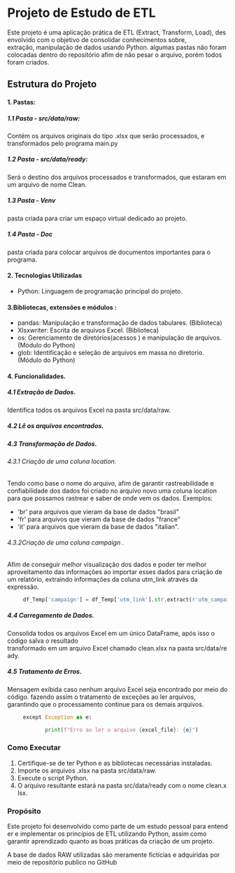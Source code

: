 
  

# Projeto de Estudo de ETL

Este projeto é uma aplicação prática de ETL (Extract, Transform, Load), desenvolvido com o objetivo de consolidar conhecimentos sobre, extração, manipulação de dados usando Python.
algumas pastas não foram colocadas dentro do repositório afim de não pesar o arquivo, porém todos foram criados.
  
## Estrutura do Projeto
#### 1. Pastas:
##### 1.1 Pasta  - src/data/raw: 
Contém os arquivos originais do tipo .xlsx que serão processados, e transformados pelo programa main.py

##### 1.2 Pasta - src/data/ready: 
Será o destino dos arquivos processados e transformados, que estaram em um arquivo de nome Clean.

##### 1.3 Pasta - Venv
pasta criada para criar um espaço virtual dedicado ao projeto.

##### 1.4 Pasta - Doc
pasta criada para colocar arquivos de documentos importantes para o programa.
#### 2. Tecnologias Utilizadas

- Python: Linguagem de programação principal do projeto.

#### 3.Bibliotecas, extensões e módulos :

- pandas: Manipulação e transformação de dados tabulares. (Biblioteca)
- Xlsxwriter: Escrita de arquivos Excel. (Biblioteca)
- os: Gerenciamento de diretórios(acessos ) e manipulação de arquivos. (Módulo do Python)
- glob: Identificação e seleção de arquivos em massa no diretorio.(Módulo do Python)


  
#### 4. Funcionalidades.

##### 4.1 Extração de Dados.
Identifica todos os arquivos Excel na pasta src/data/raw.
##### 4.2 Lê os arquivos encontrados.

##### 4.3 Transformação de Dados.
###### 4.3.1 Criação de uma coluna location.
Tendo como base o nome do arquivo, afim de garantir rastreabilidade e confiabilidade dos dados foi criado no arquivo novo uma coluna location para que possamos rastrear e saber de onde vem os dados.
Exemplos: 
 - 'br' para arquivos que vieram da base de dados "brasil"
 - 'fr' para arquivos que vieram da base de dados "france" 
 - 'it' para arquivos que vieram da base de dados "italian".
###### 4.3.2Criação de uma coluna campaign .
Afim de conseguir melhor visualização dos dados e poder ter melhor aproveitamento das informações ao importar esses dados para criação de um relatório, extraindo informações da coluna utm_link através da expressão.
```python
	 df_Temp['campaign'] = df_Temp['utm_link'].str.extract(r'utm_campaign=(.*)')
```

##### 4.4 Carregamento de Dados.
Consolida todos os arquivos Excel em um único DataFrame, após isso o código salva o resultado transformado em um arquivo Excel chamado clean.xlsx na pasta src/data/ready.

##### 4.5 Tratamento de Erros.
Mensagem exibida caso nenhum arquivo Excel seja encontrado por meio do código.
fazendo assim o tratamento de exceções ao ler arquivos, garantindo que  o processamento continue para os demais arquivos. 
```python
	 except Exception as e:

            print(f"Erro ao ler o arquivo {excel_file}: {e}")
```


  

### Como Executar

1. Certifique-se de ter Python e as bibliotecas necessárias instaladas.
2. Importe os arquivos .xlsx na pasta src/data/raw.
3. Execute o script Python.
4. O arquivo resultante estará na pasta src/data/ready com o nome clean.xlsx.


  

### Propósito

Este projeto foi desenvolvido como parte de um estudo pessoal para entender e implementar os princípios de ETL utilizando Python, assim como garantir aprendizado quanto as boas práticas da criação de um projeto.

A base de dados RAW utilizadas são meramente fictícias e adquiridas por meio de repositório publico no GitHub 

